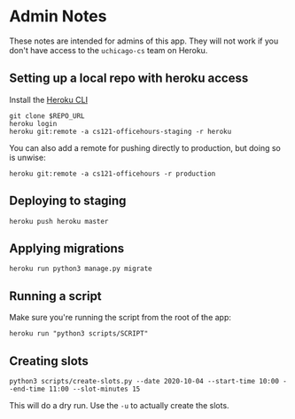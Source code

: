 Admin Notes
===========

These notes are intended for admins of this app. They will not work if you don't have access to the `uchicago-cs` team on Heroku.

Setting up a local repo with heroku access
------------------------------------------

Install the [Heroku CLI](https://devcenter.heroku.com/articles/heroku-cli)

    git clone $REPO_URL
    heroku login
    heroku git:remote -a cs121-officehours-staging -r heroku
    
You can also add a remote for pushing directly to production, but doing so is unwise:
    
    heroku git:remote -a cs121-officehours -r production

Deploying to staging
--------------------

    heroku push heroku master
    
Applying migrations
-------------------

    heroku run python3 manage.py migrate
    
Running a script
----------------

Make sure you're running the script from the root of the app:

    heroku run "python3 scripts/SCRIPT"
    
Creating slots
--------------

    python3 scripts/create-slots.py --date 2020-10-04 --start-time 10:00 --end-time 11:00 --slot-minutes 15
    
This will do a dry run. Use the `-u` to actually create the slots.